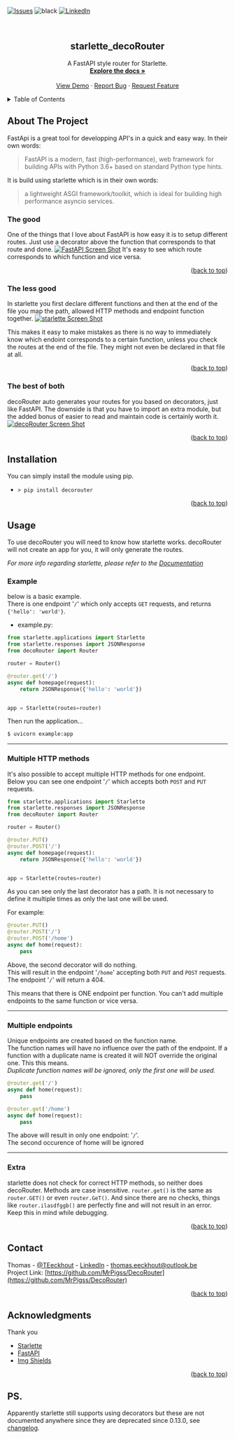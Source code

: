 <div id="top"></div>

[![Issues][issues-shield]][issues-url]
![black][black-shield]
[![LinkedIn][linkedin-shield]][linkedin-url]



<!-- PROJECT LOGO -->
<br />
<div align="center">
  <!-- <a href="https://github.com/MrPigss/DecoRouter">
    <img src="images/logo.png" alt="Logo" width="80" height="80">
  </a> -->

  <h2 align="center">starlette_decoRouter</h3>

  <p align="center">
    A FastAPI style router for Starlette.
    <br />
    <a href="https://github.com/MrPigss/DecoRouter"><strong>Explore the docs »</strong></a>
    <br />
    <br />
    <a href="https://github.com/MrPigss/DecoRouter">View Demo</a>
    ·
    <a href="https://github.com/MrPigss/DecoRouter/issues">Report Bug</a>
    ·
    <a href="https://github.com/MrPigss/DecoRouter/issues">Request Feature</a>
  </p>
</div>



<!-- TABLE OF CONTENTS -->
<details>
  <summary>Table of Contents</summary>
  <ol>
    <li>
      <a href="#about-the-project">About The Project</a>
      <ul>
        <li><a href="#the-good">The good</a></li>
        <li><a href="#the-less-good">The less good</a></li>
        <li><a href="#the-best-of-both">The best of both</a></li>
      </ul>
    </li>
    <li><a href="#installation">Installation</a></li>
    <li><a href="#usage">Usage</a></li>
    <li><a href="#contact">Contact</a></li>
    <li><a href="#acknowledgments">Acknowledgments</a></li>
  </ol>
</details>



<!-- ABOUT THE PROJECT -->
## About The Project

<!-- [![decoRouter Screen Shot][decoRouter-screenshot]](./images/DecoRouter.png) -->

FastApi is a great tool for developping API's in a quick and easy way. In their own words:
>FastAPI is a modern, fast (high-performance), web framework for building APIs with Python 3.6+ based on standard Python type hints.

It is build using starlette which is in their own words:
>a lightweight ASGI framework/toolkit, which is ideal for building high performance asyncio services.


### The good

One of the things that I love about FastAPI is how easy it is to setup different routes. Just use a decorator above the function that corresponds to that route and done.
[![FastAPI Screen Shot][FastAPI-screenshot]](./images/FastAPI.png)
It's easy to see which route corresponds to which function and vice versa.

<p align="right">(<a href="#top">back to top</a>)</p>

### The less good

In starlette you first declare different functions and then at the end of the file you map the path, allowed HTTP methods and endpoint function together.
[![starlette Screen Shot][starlette-screenshot]](./images/Starlette.png)

This makes it easy to make mistakes as there is no way to immediately know which endoint corresponds to a certain function, unless you check the routes at the end of the file. They might not even be declared in that file at all.

<p align="right">(<a href="#top">back to top</a>)</p>

### The best of both

decoRouter auto generates your routes for you based on decorators, just like FastAPI. The downside is that you have to import an extra module, but the added bonus of easier to read and maintain code is certainly worth it.
[![decoRouter Screen Shot][decoRouter-screenshot]](./images/DecoRouter.png)

<p align="right">(<a href="#top">back to top</a>)</p>


## Installation
You can simply install the module using pip.
* `> pip install decorouter`
<p align="right">(<a href="#top">back to top</a>)</p>


## Usage

To use decoRouter you will need to know how starlette works.
decoRouter will not create an app for you, it will only generate the routes.

_For more info regarding starlette, please refer to the [Documentation](https://www.starlette.io/)_

### Example
below is a basic example.  
There is one endpoint '`/`' which only accepts `GET` requests, and returns `{'hello': 'world'}`.
* example.py:

```python
from starlette.applications import Starlette
from starlette.responses import JSONResponse
from decoRouter import Router

router = Router()

@router.get('/')
async def homepage(request):
    return JSONResponse({'hello': 'world'})


app = Starlette(routes=router)
```
Then run the application...

```sh
$ uvicorn example:app
```

---

### Multiple HTTP methods
It's also possible to accept multiple HTTP methods for one endpoint.  
Below you can see one endpoint '`/`' which accepts both `POST` and `PUT` requests.

```python
from starlette.applications import Starlette
from starlette.responses import JSONResponse
from decoRouter import Router

router = Router()

@router.PUT()
@router.POST('/')
async def homepage(request):
    return JSONResponse({'hello': 'world'})


app = Starlette(routes=router)
```

As you can see only the last decorator has a path. It is not necessary to define it multiple times as only the last one will be used.

For example:
```python
@router.PUT()
@router.POST('/')
@router.POST('/home')
async def home(request):
    pass
```
Above, the second decorator will do nothing.  
This will result in the endpoint '`/home`' accepting both `PUT` and `POST` requests.
The endpoint '`/`' will return a 404.

This means that there is ONE endpoint per function.
You can't add multiple endpoints to the same function or vice versa.

---

### Multiple endpoints
Unique endpoints are created based on the function name.  
The function names will have no influence over the path of the endpoint.
If a function with a duplicate name is created it will NOT override the original one.
This this means.  
_Duplicate function names will be ignored, only the first one will be used._

```python
@router.get('/')
async def home(request):
    pass

@router.get('/home')
async def home(request):
    pass
```

The above will result in only one endpoint: '`/`'.  
The second occurence of home will be ignored


---

### Extra
starlette does not check for correct HTTP methods, so neither does decoRouter.
Methods are case insensitive. `router.get()` is the same as `router.GET()` or even `router.GeT()`. 
And since there are no checks, things like  `router.ilasdfggb()` are perfectly fine and will not result in an error. Keep this in mind while debugging.
<p align="right">(<a href="#top">back to top</a>)</p>

<!-- CONTACT -->
## Contact

Thomas - [@TEeckhout](https://twitter.com/@TEeckhout) - [LinkedIn](https://www.linkedin.com/in/thomas-eeckhout-761500181) - thomas.eeckhout@outlook.be  
Project Link: [https://github.com/MrPigss/DecoRouter](https://github.com/MrPigss/DecoRouter)

<p align="right">(<a href="#top">back to top</a>)</p>



<!-- ACKNOWLEDGMENTS -->
## Acknowledgments
Thank you
* [Starlette](https://www.starlette.io/)
* [FastAPI](https://fastapi.tiangolo.com/)
* [Img Shields](https://shields.io)

<p align="right">(<a href="#top">back to top</a>)</p>

## PS.
Apparently starlette still supports using decorators but these are not documented anywhere since they are deprecated since 0.13.0, see [changelog][changelog].

<!-- MARKDOWN LINKS & IMAGES -->
<!-- https://www.markdownguide.org/basic-syntax/#reference-style-links -->
[contributors-shield]: https://img.shields.io/github/contributors/MrPigss/DecoRouter.svg?style=flat
[contributors-url]: https://github.com/MrPigss/DecoRouter/graphs/contributors

[forks-shield]: https://img.shields.io/github/forks/MrPigss/DecoRouter.svg?style=flat
[forks-url]: https://github.com/MrPigss/DecoRouter/network/members

[stars-shield]: https://img.shields.io/github/stars/MrPigss/DecoRouter.svg?style=flat
[stars-url]: https://github.com/MrPigss/DecoRouter/stargazers

[issues-shield]: https://img.shields.io/github/issues/MrPigss/DecoRouter.svg?style=flat
[issues-url]: https://github.com/MrPigss/DecoRouter/issues

[linkedin-url]: https://www.linkedin.com/in/thomas-eeckhout-761500181/
[linkedIn-shield]: https://img.shields.io/badge/LinkedIn-blue?logo=linkedin&style=flat


[black-shield]: https://img.shields.io/badge/code%20style-black-000000.svg

[decoRouter-screenshot]: images/DecoRouter.png
[starlette-screenshot]: images/Starlette.png
[FastAPI-screenshot]: images/FastAPI.png

[changelog]: https://www.starlette.io/release-notes/#:~:text=memory%20upload%20files.-,0.13.0,style%20in%20favour%20of%20declarative%20routing%20tables%20and%20middleware%20definitions.,-0.12.12